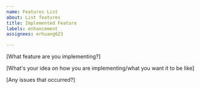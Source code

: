 ```yaml
---
name: Features List
about: List features
title: Implemented Feature
labels: enhancement
assignees: erhuang623

---
```


[What feature are you implementing?]



[What's your idea on how you are implementing/what you want it to be like]



[Any issues that occurred?]

